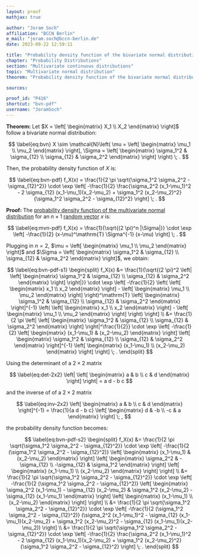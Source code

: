 ```yaml
---
layout: proof
mathjax: true

author: "Joram Soch"
affiliation: "BCCN Berlin"
e_mail: "joram.soch@bccn-berlin.de"
date: 2023-09-22 12:59:11

title: "Probability density function of the bivariate normal distribution"
chapter: "Probability Distributions"
section: "Multivariate continuous distributions"
topic: "Multivariate normal distribution"
theorem: "Probability density function of the bivariate normal distribution"

sources:

proof_id: "P416"
shortcut: "bvn-pdf"
username: "JoramSoch"
---
```



**Theorem:** Let $X = \left[ \begin{matrix} X_1 \\ X_2 \end{matrix} \right]$ follow a bivariate normal distribution:

$$ \label{eq:bvn}
X \sim \mathcal{N}\left( \mu = \left[ \begin{matrix} \mu_1 \\ \mu_2 \end{matrix} \right], \Sigma = \left[ \begin{matrix} \sigma_1^2 & \sigma_{12} \\ \sigma_{12} & \sigma_2^2 \end{matrix} \right] \right) \; .
$$

Then, the probability density function of $X$ is:

$$ \label{eq:bvn-pdf}
f_X(x) = \frac{1}{2 \pi \sqrt{\sigma_1^2 \sigma_2^2 - \sigma_{12}^2}} \cdot \exp \left[ -\frac{1}{2} \frac{\sigma_2^2 (x_1-\mu_1)^2 - 2 \sigma_{12} (x_1-\mu_1)(x_2-\mu_2) + \sigma_1^2 (x_2-\mu_2)^2}{\sigma_1^2 \sigma_2^2 - \sigma_{12}^2} \right] \; .
$$


**Proof:** The [probability density function of the multivariate normal distribution](/P/mvn-pdf) for an $n \times 1$ [random vector](/D/rvec) $x$ is:

$$ \label{eq:mvn-pdf}
f_X(x) = \frac{1}{\sqrt{(2 \pi)^n |\Sigma|}} \cdot \exp \left[ -\frac{1}{2} (x-\mu)^\mathrm{T} \Sigma^{-1} (x-\mu) \right] \; .
$$

Plugging in $n = 2$, $\mu = \left[ \begin{matrix} \mu_1 \\ \mu_2 \end{matrix} \right]$ and $\Sigma = \left[ \begin{matrix} \sigma_1^2 & \sigma_{12} \\ \sigma_{12} & \sigma_2^2 \end{matrix} \right]$, we obtain:

$$ \label{eq:bvn-pdf-s1}
\begin{split}
f_X(x) &= \frac{1}{\sqrt{(2 \pi)^2 \left| \left[ \begin{matrix} \sigma_1^2 & \sigma_{12} \\ \sigma_{12} & \sigma_2^2 \end{matrix} \right] \right|}} \cdot \exp \left[ -\frac{1}{2} \left( \left[ \begin{matrix} x_1 \\ x_2 \end{matrix} \right] - \left[ \begin{matrix} \mu_1 \\ \mu_2 \end{matrix} \right] \right)^\mathrm{T} \left[ \begin{matrix} \sigma_1^2 & \sigma_{12} \\ \sigma_{12} & \sigma_2^2 \end{matrix} \right]^{-1} \left( \left[ \begin{matrix} x_1 \\ x_2 \end{matrix} \right] - \left[ \begin{matrix} \mu_1 \\ \mu_2 \end{matrix} \right] \right) \right] \\
&= \frac{1}{2 \pi \left| \left[ \begin{matrix} \sigma_1^2 & \sigma_{12} \\ \sigma_{12} & \sigma_2^2 \end{matrix} \right] \right|^\frac{1}{2}} \cdot \exp \left[ -\frac{1}{2} \left[ \begin{matrix} (x_1-\mu_1) & (x_2-\mu_2) \end{matrix} \right] \left[ \begin{matrix} \sigma_1^2 & \sigma_{12} \\ \sigma_{12} & \sigma_2^2 \end{matrix} \right]^{-1} \left[ \begin{matrix} (x_1-\mu_1) \\ (x_2-\mu_2) \end{matrix} \right] \right] \; .
\end{split}
$$

Using the determinant of a $2 \times 2$ matrix

$$ \label{eq:det-2x2}
\left| \left[ \begin{matrix} a & b \\ c & d \end{matrix} \right] \right| = a d - b c
$$

and the inverse of of a $2 \times 2$ matrix

$$ \label{eq:inv-2x2}
\left[ \begin{matrix} a & b \\ c & d \end{matrix} \right]^{-1} = \frac{1}{a d - b c} \left[ \begin{matrix} d & -b \\ -c & a \end{matrix} \right] \; ,
$$

the probability density function becomes:

$$ \label{eq:bvn-pdf-s2}
\begin{split}
f_X(x) &= \frac{1}{2 \pi \sqrt{\sigma_1^2 \sigma_2^2 - \sigma_{12}^2}} \cdot \exp \left[ -\frac{1}{2 (\sigma_1^2 \sigma_2^2 - \sigma_{12}^2)} \left[ \begin{matrix} (x_1-\mu_1) & (x_2-\mu_2) \end{matrix} \right] \left[ \begin{matrix} \sigma_2^2 & -\sigma_{12} \\ -\sigma_{12} & \sigma_1^2 \end{matrix} \right] \left[ \begin{matrix} (x_1-\mu_1) \\ (x_2-\mu_2) \end{matrix} \right] \right] \\
&= \frac{1}{2 \pi \sqrt{\sigma_1^2 \sigma_2^2 - \sigma_{12}^2}} \cdot \exp \left[ -\frac{1}{2 (\sigma_1^2 \sigma_2^2 - \sigma_{12}^2)} \left[ \begin{matrix} \sigma_2^2 (x_1-\mu_1) - \sigma_{12} (x_2-\mu_2) & \sigma_1^2 (x_2-\mu_2) - \sigma_{12} (x_1-\mu_1) \end{matrix} \right] \left[ \begin{matrix} (x_1-\mu_1) \\ (x_2-\mu_2) \end{matrix} \right] \right] \\
&= \frac{1}{2 \pi \sqrt{\sigma_1^2 \sigma_2^2 - \sigma_{12}^2}} \cdot \exp \left[ -\frac{1}{2 (\sigma_1^2 \sigma_2^2 - \sigma_{12}^2)} (\sigma_2^2 (x_1-\mu_1)^2 - \sigma_{12} (x_1-\mu_1)(x_2-\mu_2) + \sigma_1^2 (x_2-\mu_2)^2 - \sigma_{12} (x_1-\mu_1)(x_2-\mu_2)) \right] \\
&= \frac{1}{2 \pi \sqrt{\sigma_1^2 \sigma_2^2 - \sigma_{12}^2}} \cdot \exp \left[ -\frac{1}{2} \frac{\sigma_2^2 (x_1-\mu_1)^2 - 2 \sigma_{12} (x_1-\mu_1)(x_2-\mu_2) + \sigma_1^2 (x_2-\mu_2)^2}{\sigma_1^2 \sigma_2^2 - \sigma_{12}^2} \right] \; .
\end{split}
$$